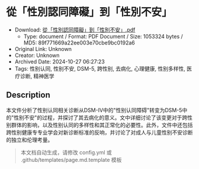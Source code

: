 # 從「性別認同障礙」到「性別不安」

- Download: [從「性別認同障礙」到「性別不安」.pdf](從「性別認同障礙」到「性別不安」.pdf)
    - Type: document / Format: PDF Document / Size: 1053324 bytes / MD5: 89f771669a22ee003e70cbe9bc0192a6
- Original Link: Unknown
- Creator: Unknown
- Archived Date: 2024-10-27 06:27:23
- Tags: 性别认同, 性别不安, DSM-5, 跨性别, 去病化, 心理健康, 性别多样性, 医疗诊断, 精神医学

## Description

本文件分析了性别认同相关诊断从DSM-IV中的"性别认同障碍"转变为DSM-5中的"性别不安"的过程，并探讨了其去病化的意义。文中详细讨论了该变更对于跨性别群体的影响，以及性别认同的多样性和其正常化的必要性。此外，文件中还包括跨性别健康专专业学会对新诊断标准的反响，并讨论了对成人与儿童性别不安诊断的独立和伦理考量。

> 本文档自动生成，请修改 config.yml 或 .github/templates/page.md.template 模板
